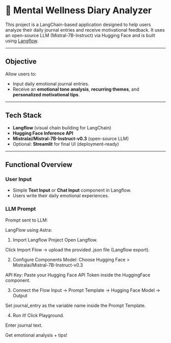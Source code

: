 # 🧠 Mental Wellness Diary Analyzer

This project is a LangChain-based application designed to help users analyze their daily journal entries and receive motivational feedback. It uses an open-source LLM (Mistral-7B-Instruct) via Hugging Face and is built using [Langflow](https://astra.datastax.com/langflow).

---

##  Objective

Allow users to:
- Input daily emotional journal entries.
- Receive an **emotional tone analysis**, **recurring themes**, and **personalized motivational tips**.

---

##  Tech Stack

- **Langflow** (visual chain building for LangChain)
- **Hugging Face Inference API**
- **Mistralai/Mistral-7B-Instruct-v0.3** (open-source LLM)
- Optional: **Streamlit** for final UI (deployment-ready)
  
---

##  Functional Overview

###  User Input
- Simple **Text Input** or **Chat Input** component in Langflow.
- Users write their daily emotional experiences.

###  LLM Prompt
Prompt sent to LLM:

LangFlow using Astra:
1. Import Langflow Project
Open Langflow.

Click Import Flow → upload the provided .json file (Langflow export).

2. Configure Components
Model: Choose Hugging Face > Mistralai/Mistral-7B-Instruct-v0.3

API Key: Paste your Hugging Face API Token inside the HuggingFace component.

3. Connect the Flow
Input → Prompt Template → Hugging Face Model → Output

Set journal_entry as the variable name inside the Prompt Template.

4. Run it!
Click Playground.

Enter journal text.

Get emotional analysis + tips!
